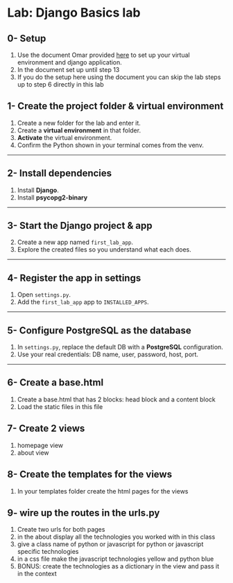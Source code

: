 # Lab: Django Basics lab


## 0- Setup
1. Use the document Omar provided [here](https://docs.google.com/document/d/1RBjpbDs7AX9sDOom-xrHYfx66TA1VzJ11jhU4EsC7dU/edit?usp=sharing) to set up your virtual environment and django application.
2. In the document set up until step 13
3. If you do the setup here using the document you can skip the lab steps up to step 6 directly in this lab

## 1- Create the project folder & virtual environment

1. Create a new folder for the lab and enter it.
2. Create a **virtual environment** in that folder.
3. **Activate** the virtual environment.
4. Confirm the Python shown in your terminal comes from the venv.



---

## 2- Install dependencies

1. Install **Django**.
2. Install **psycopg2-binary**


---

## 3- Start the Django project & app

2. Create a new app named `first_lab_app`.
3. Explore the created files so you understand what each does.

---

## 4- Register the app in settings

1. Open `settings.py`.
2. Add the `first_lab_app` app to `INSTALLED_APPS`.


---


## 5- Configure PostgreSQL as the database

1. In `settings.py`, replace the default DB with a **PostgreSQL** configuration.
2. Use your real credentials: DB name, user, password, host, port.


---




## 6- Create a base.html
1. Create a base.html that has 2 blocks: head block and a content block
2. Load the static files in this file


## 7- Create 2 views
1. homepage view
2. about view

## 8- Create the templates for the views
1. In your templates folder create the html pages for the views

## 9- wire up the routes in the urls.py
1. Create two urls for both pages
2. in the about display all the technologies you worked with in this class
3. give a class name of python or javascript for python or javascript specific technologies
4. in a css file make the javascript technologies yellow and python blue
5. BONUS: create the technologies as a dictionary in the view and pass it in the context

